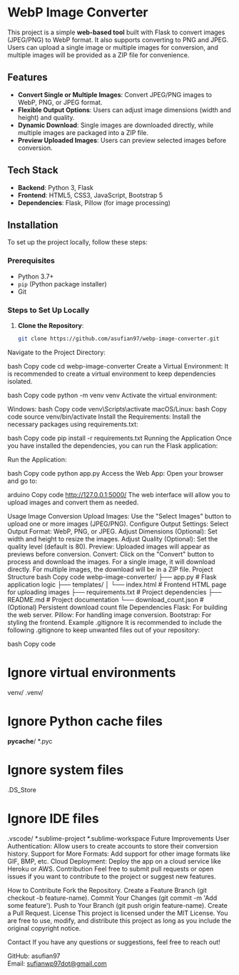 # WebP Image Converter

This project is a simple **web-based tool** built with Flask to convert images (JPEG/PNG) to WebP format. It also supports converting to PNG and JPEG. Users can upload a single image or multiple images for conversion, and multiple images will be provided as a ZIP file for convenience.

## Features

- **Convert Single or Multiple Images**: Convert JPEG/PNG images to WebP, PNG, or JPEG format.
- **Flexible Output Options**: Users can adjust image dimensions (width and height) and quality.
- **Dynamic Download**: Single images are downloaded directly, while multiple images are packaged into a ZIP file.
- **Preview Uploaded Images**: Users can preview selected images before conversion.

## Tech Stack

- **Backend**: Python 3, Flask
- **Frontend**: HTML5, CSS3, JavaScript, Bootstrap 5
- **Dependencies**: Flask, Pillow (for image processing)

## Installation

To set up the project locally, follow these steps:

### Prerequisites

- Python 3.7+
- `pip` (Python package installer)
- Git

### Steps to Set Up Locally

1. **Clone the Repository**:
   ```bash
   git clone https://github.com/asufian97/webp-image-converter.git
Navigate to the Project Directory:

bash
Copy code
cd webp-image-converter
Create a Virtual Environment: It is recommended to create a virtual environment to keep dependencies isolated.

bash
Copy code
python -m venv venv
Activate the virtual environment:

Windows:
bash
Copy code
venv\Scripts\activate
macOS/Linux:
bash
Copy code
source venv/bin/activate
Install the Requirements: Install the necessary packages using requirements.txt:

bash
Copy code
pip install -r requirements.txt
Running the Application
Once you have installed the dependencies, you can run the Flask application:

Run the Application:

bash
Copy code
python app.py
Access the Web App: Open your browser and go to:

arduino
Copy code
http://127.0.0.1:5000/
The web interface will allow you to upload images and convert them as needed.

Usage
Image Conversion
Upload Images: Use the "Select Images" button to upload one or more images (JPEG/PNG).
Configure Output Settings:
Select Output Format: WebP, PNG, or JPEG.
Adjust Dimensions (Optional): Set width and height to resize the images.
Adjust Quality (Optional): Set the quality level (default is 80).
Preview: Uploaded images will appear as previews before conversion.
Convert: Click on the "Convert" button to process and download the images.
For a single image, it will download directly.
For multiple images, the download will be in a ZIP file.
Project Structure
bash
Copy code
webp-image-converter/
├── app.py                # Flask application logic
├── templates/
│   └── index.html        # Frontend HTML page for uploading images
├── requirements.txt      # Project dependencies
├── README.md             # Project documentation
└── download_count.json   # (Optional) Persistent download count file
Dependencies
Flask: For building the web server.
Pillow: For handling image conversion.
Bootstrap: For styling the frontend.
Example .gitignore
It is recommended to include the following .gitignore to keep unwanted files out of your repository:

bash
Copy code
# Ignore virtual environments
venv/
.venv/

# Ignore Python cache files
__pycache__/
*.pyc

# Ignore system files
.DS_Store

# Ignore IDE files
.vscode/
*.sublime-project
*.sublime-workspace
Future Improvements
User Authentication: Allow users to create accounts to store their conversion history.
Support for More Formats: Add support for other image formats like GIF, BMP, etc.
Cloud Deployment: Deploy the app on a cloud service like Heroku or AWS.
Contribution
Feel free to submit pull requests or open issues if you want to contribute to the project or suggest new features.

How to Contribute
Fork the Repository.
Create a Feature Branch (git checkout -b feature-name).
Commit Your Changes (git commit -m 'Add some feature').
Push to Your Branch (git push origin feature-name).
Create a Pull Request.
License
This project is licensed under the MIT License. You are free to use, modify, and distribute this project as long as you include the original copyright notice.

Contact
If you have any questions or suggestions, feel free to reach out!

GitHub: asufian97 <br>
Email: sufianwp97dot@gmail.com

